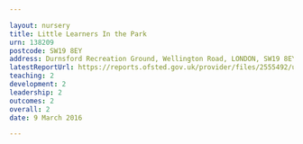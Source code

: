 ```yaml
---

layout: nursery
title: Little Learners In the Park
urn: 138209
postcode: SW19 8EY
address: Durnsford Recreation Ground, Wellington Road, LONDON, SW19 8EY
latestReportUrl: https://reports.ofsted.gov.uk/provider/files/2555492/urn/138209.pdf
teaching: 2
development: 2
leadership: 2
outcomes: 2
overall: 2
date: 9 March 2016

---
```

